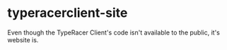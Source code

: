 # typeracerclient-site
Even though the TypeRacer Client's code isn't available to the public, it's website is.
